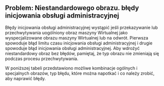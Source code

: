 ## <a name="issue-custom-image-provisioning-errors"></a>Problem: Niestandardowego obrazu. błędy inicjowania obsługi administracyjnej
Błędy inicjowania obsługi administracyjnej wystąpić jeśli przekazywanie lub przechwytywania uogólniony obraz maszyny Wirtualnej jako wyspecjalizowane obrazu maszyny Wirtualnej lub na odwrót. Pierwsza spowoduje błąd limitu czasu inicjowania obsługi administracyjnej i drugie spowoduje błąd inicjowania obsługi administracyjnej. Aby wdrożyć niestandardowy obraz bez błędów, pamiętaj, że typ obrazu nie zmieniają się podczas procesu przechwytywania.

W poniższej tabeli przedstawiono możliwe kombinacje ogólnych i specjalnych obrazów, typ błędu, które można napotkać i co należy zrobić, aby naprawić błędy.

